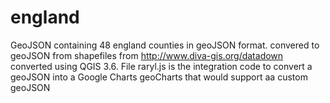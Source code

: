# england
GeoJSON containing 48 england counties in geoJSON format.
convered to geoJSON from shapefiles from http://www.diva-gis.org/datadown
converted using QGIS 3.6.
 File raryl.js is the integration code to convert a geoJSON into a Google Charts geoCharts that would support aa custom geoJSON
